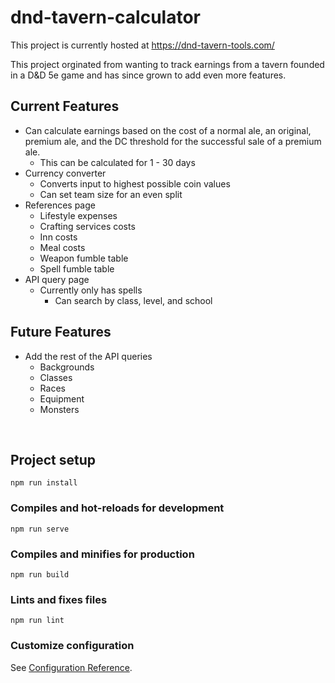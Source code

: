# dnd-tavern-calculator
This project is currently hosted at https://dnd-tavern-tools.com/

This project orginated from wanting to track earnings from a tavern founded in a D&D 5e game and has since grown to add even more features.

## Current Features
- Can calculate earnings based on the cost of a normal ale, an original, premium ale, and the DC threshold for the successful sale of a premium ale.
  - This can be calculated for 1 - 30 days
- Currency converter
  - Converts input to highest possible coin values
  - Can set team size for an even split
- References page
  - Lifestyle expenses
  - Crafting services costs
  - Inn costs
  - Meal costs
  - Weapon fumble table
  - Spell fumble table
- API query page
  - Currently only has spells
    - Can search by class, level, and school

## Future Features
- Add the rest of the API queries
  - Backgrounds
  - Classes
  - Races
  - Equipment
  - Monsters

<br>

## Project setup
```
npm run install
```

### Compiles and hot-reloads for development
```
npm run serve
```

### Compiles and minifies for production
```
npm run build
```

### Lints and fixes files
```
npm run lint
```

### Customize configuration
See [Configuration Reference](https://cli.vuejs.org/config/).
